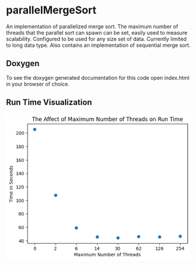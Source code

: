 # parallelMergeSort

An implementation of parallelized merge sort. The maximum number of threads that the parallel sort can spawn can be set, easily used to measure scalability. Configured to be used for any size set of data. Currently limited to long data type. Also contains an implementation of sequential merge sort.

## Doxygen

To see the doxygen generated documentation for this code open index.html in your browser of choice.

## Run Time Visualization

![Alt text](./runTimeGraph.png?raw=true "run-time-visualization")
